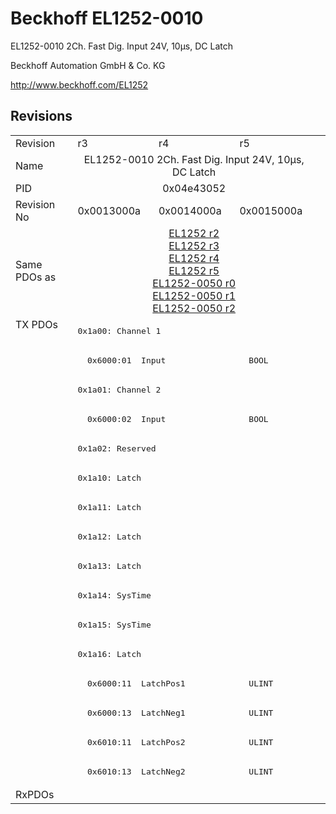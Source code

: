 # Beckhoff EL1252-0010

EL1252-0010 2Ch. Fast Dig. Input 24V, 10µs, DC Latch

Beckhoff Automation GmbH & Co. KG

http://www.beckhoff.com/EL1252

## Revisions
<table>
<tr >
<td>Revision</td>
<td>r3</td>
<td>r4</td>
<td>r5</td>
</tr>
<tr >
<td>Name</td>
<td colspan=3 align="center">EL1252-0010 2Ch. Fast Dig. Input 24V, 10µs, DC Latch</td>
</tr>
<tr >
<td>PID</td>
<td colspan=3 align="center">0x04e43052</td>
</tr>
<tr >
<td>Revision No</td>
<td>0x0013000a</td>
<td>0x0014000a</td>
<td>0x0015000a</td>
</tr>
<tr >
<td>Same PDOs as</td>
<td colspan=3 align="center"><a href="EL1252">EL1252 r2</a><br/><a href="EL1252">EL1252 r3</a><br/><a href="EL1252">EL1252 r4</a><br/><a href="EL1252">EL1252 r5</a><br/><a href="EL1252-0050">EL1252-0050 r0</a><br/><a href="EL1252-0050">EL1252-0050 r1</a><br/><a href="EL1252-0050">EL1252-0050 r2</a></td>
</tr>
<tr class="txpdo">
<td rowspan=16 valign=top>TX PDOs</td>
<td colspan=3 align="left"><pre>0x1a00: Channel 1</pre></td>
<td></td>
</tr>
<tr class="txpdo">
<td colspan=3 align="left"><pre>  0x6000:01  Input                 BOOL</pre></td>
</tr>
<tr class="txpdo">
<td colspan=3 align="left"><pre>0x1a01: Channel 2</pre></td>
</tr>
<tr class="txpdo">
<td colspan=3 align="left"><pre>  0x6000:02  Input                 BOOL</pre></td>
</tr>
<tr class="txpdo">
<td colspan=3 align="left"><pre>0x1a02: Reserved</pre></td>
</tr>
<tr class="txpdo">
<td colspan=3 align="left"><pre>0x1a10: Latch</pre></td>
</tr>
<tr class="txpdo">
<td colspan=3 align="left"><pre>0x1a11: Latch</pre></td>
</tr>
<tr class="txpdo">
<td colspan=3 align="left"><pre>0x1a12: Latch</pre></td>
</tr>
<tr class="txpdo">
<td colspan=3 align="left"><pre>0x1a13: Latch</pre></td>
</tr>
<tr class="txpdo">
<td colspan=3 align="left"><pre>0x1a14: SysTime</pre></td>
</tr>
<tr class="txpdo">
<td colspan=3 align="left"><pre>0x1a15: SysTime</pre></td>
</tr>
<tr class="txpdo">
<td colspan=3 align="left"><pre>0x1a16: Latch</pre></td>
</tr>
<tr class="txpdo">
<td colspan=3 align="left"><pre>  0x6000:11  LatchPos1             ULINT</pre></td>
</tr>
<tr class="txpdo">
<td colspan=3 align="left"><pre>  0x6000:13  LatchNeg1             ULINT</pre></td>
</tr>
<tr class="txpdo">
<td colspan=3 align="left"><pre>  0x6010:11  LatchPos2             ULINT</pre></td>
</tr>
<tr class="txpdo">
<td colspan=3 align="left"><pre>  0x6010:13  LatchNeg2             ULINT</pre></td>
</tr>
<tr >
<td>RxPDOs</td>
<td colspan=3 align="left"></td>
</tr>
</table>
